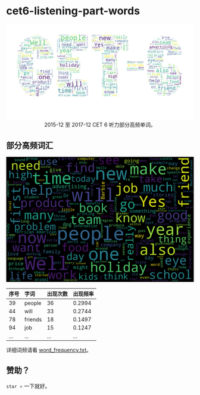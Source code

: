 # cet6-listening-part-words

<div align="center" >
  <img src='./word_cloud_cet_6.png' alt='./word_cloud_cet_6.png' />
  2015-12 至 2017-12 CET 6 听力部分高频单词。
</div>

## 部分高频词汇

![词云](./word_cloud.png)

| 序号  | 字词     | 出现次数 | 出现频率   |
| :--- | :----- | :--- | :----- |
| 39	 |	people|	36		|0.2994|
| 44	 |  will	|	33		|0.2744|
| 78	 | friends|	18		|0.1497|
| 94	 |  job		| 15		|0.1247|
| ...  |  ...   | ...  	| ...  |

详细词频请看 [word_frequency.txt](word_frequency.txt)。

## 赞助？

`star ⭐` 一下就好。
